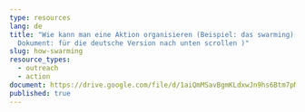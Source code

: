 ```yaml
---
type: resources
lang: de
title: "Wie kann man eine Aktion organisieren (Beispiel: das swarming)(im
  Dokument: für die deutsche Version nach unten scrollen )"
slug: how-swarming
resource_types:
  - outreach
  - action
document: https://drive.google.com/file/d/1aiQmMSavBgmKLdxwJn9hs6Btm7pMExAF/view?usp=sharing
published: true
---
```

